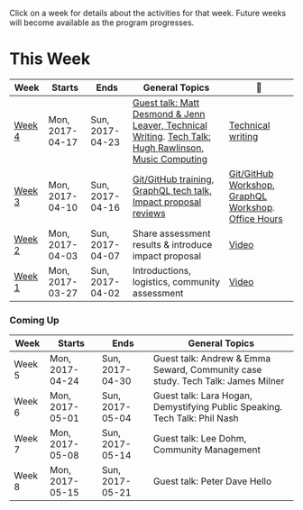 Click on a week for details about the activities for that week. Future weeks will become available as the program progresses.

# This Week

Week                      | Starts            | Ends             | General Topics                                   | :movie_camera:
---                       | ---               | ---              | ---                                              | ---
[Week 4](todos/week-4.md)                    | Mon, 2017-04-17   | Sun, 2017-04-23  | [Guest talk: Matt Desmond & Jenn Leaver, Technical Writing](https://github.com/campus-experts/spring-2017/issues/25). [Tech Talk: Hugh Rawlinson, Music Computing](https://github.com/campus-experts/spring-2017/issues/28) | [Technical writing](https://www.dropbox.com/s/8mk2lfcrvmj02cb/week4.mp4?dl=0) |
[Week 3](todos/week-3.md)                    | Mon, 2017-04-10   | Sun, 2017-04-16  | [Git/GitHub training](https://github.com/campus-experts/spring-2017/issues/22), [GraphQL tech talk, Impact proposal reviews](https://github.com/campus-experts/spring-2017/issues/12) | [Git/GitHub Workshop](https://www.dropbox.com/s/086yd5pq0m3e82f/gittalkcut.mp4?dl=0), [GraphQL Workshop](https://www.dropbox.com/s/nb6n9f9kr8nre1a/graphql.mp4?dl=0). [Office Hours](https://www.dropbox.com/s/luey2g2cq0ou6dg/week3-officehours.mp4?dl=0)
[Week 2](todos/week-2.md)                    | Mon, 2017-04-03   | Sun, 2017-04-07  | Share assessment results & introduce impact proposal | [Video](https://www.dropbox.com/s/onvv9hdqwgptpww/week2.mp4?dl=0)
[Week 1](todos/week-1.md) | Mon, 2017-03-27  | Sun, 2017-04-02  | Introductions, logistics, community assessment   | [Video](https://www.dropbox.com/s/3anmr8othdfa2vy/29thMarch2017Spring.mp4?dl=0)

### Coming Up

Week                      | Starts            | Ends             | General Topics
---                       | ---               | ---              | ---
Week 5                    | Mon, 2017-04-24   | Sun, 2017-04-30  | Guest talk: Andrew & Emma Seward, Community case study. Tech Talk: James Milner
Week 6                    | Mon, 2017-05-01   | Sun, 2017-05-04  | Guest talk: Lara Hogan, Demystifying Public Speaking. Tech Talk: Phil Nash
Week 7                    | Mon, 2017-05-08   | Sun, 2017-05-14  | Guest talk: Lee Dohm, Community Management
Week 8                    | Mon, 2017-05-15   | Sun, 2017-05-21  | Guest talk: Peter Dave Hello
